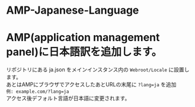 # AMP-Japanese-Language
AMP(application management panel)に日本語訳を追加します。
=======
リポジトリにある ja.json をメインインスタンス内の `Webroot/Locale` に設置します。  
あとはAMPにブラウザでアクセスしたあとURLの末尾に `?lang=ja` を追加  
`例: example.com/?lang=ja`  
アクセス後デフォルト言語が日本語に変更されます。
